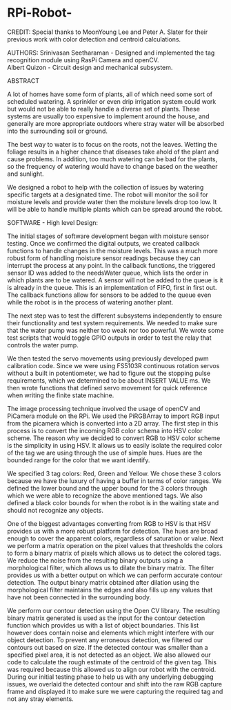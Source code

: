 # RPi-Robot-

CREDIT:
Special thanks to MoonYoung Lee and Peter A. Slater for their previous work with color detection and centroid calculations. 

AUTHORS: 
Srinivasan Seetharaman - Designed and implemented the tag recognition module using RasPi Camera and openCV.  
Albert Quizon - Circuit design and mechanical subsystem. 


ABSTRACT

A lot of homes have some form of plants, all of which need some sort of scheduled watering. A sprinkler or even drip irrigation system could work but would not be able to really handle a diverse set of plants. These systems are usually too expensive to implement around the house, and generally are more appropriate outdoors where stray water will be absorbed into the surrounding soil or ground.

The best way to water is to focus on the roots, not the leaves. Wetting the foliage results in a higher chance that diseases take ahold of the plant and cause problems. In addition, too much watering can be bad for the plants, so the frequency of watering would have to change based on the weather and sunlight.

We designed a robot to help with the collection of issues by watering specific targets at a designated time. The robot will monitor the soil for moisture levels and provide water then the moisture levels drop too low. It will be able to handle multiple plants which can be spread around the robot.


SOFTWARE - High level Design:

The initial stages of software development began with moisture sensor testing. Once we confirmed the digital outputs, we created callback functions to handle changes in the moisture levels. This was a much more robust form of handling moisture sensor readings because they can interrupt the process at any point. In the callback functions, the triggered sensor ID was added to the needsWater queue, which lists the order in which plants are to be watered. A sensor will not be added to the queue is it is already in the queue. This is an implementation of FIFO, first in first out. The callback functions allow for sensors to be added to the queue even while the robot is in the process of watering another plant.

The next step was to test the different subsystems independently to ensure their functionality and test system requirements. We needed to make sure that the water pump was neither too weak nor too powerful. We wrote some test scripts that would toggle GPIO outputs in order to test the relay that controls the water pump.

We then tested the servo movements using previously developed pwm calibration code. Since we were using FS5103R continuous rotation servos without a built in potentiometer, we had to figure out the stopping pulse requirements, which we determined to be about INSERT VALUE ms. We then wrote functions that defined servo movement for quick reference when writing the finite state machine.

The image processing technique involved the usage of openCV and PiCamera module on the RPi. We used the PiRGBArray to import RGB input from the picamera which is converted into a 2D array. The first step in this process is to convert the incoming RGB color schema into HSV color scheme. The reason why we decided to convert RGB to HSV color scheme is the simplicity in using HSV. It allows us to easily isolate the required color of the tag we are using through the use of simple hues. Hues are the bounded range for the color that we want identify.

We specified 3 tag colors: Red, Green and Yellow. We chose these 3 colors because we have the luxury of having a buffer in terms of color ranges. We defined the lower bound and the upper bound for the 3 colors through which we were able to recognize the above mentioned tags. We also defined a black color bounds for when the robot is in the waiting state and should not recognize any objects.

One of the biggest advantages converting from RGB to HSV is that HSV provides us with a more robust platform for detection. The hues are broad enough to cover the apparent colors, regardless of saturation or value. Next we perform a matrix operation on the pixel values that thresholds the colors to form a binary matrix of pixels which allows us to detect the colored tags. We reduce the noise from the resulting binary outputs using a morphological filter, which allows us to dilate the binary matrix. The filter provides us with a better output on which we can perform accurate contour detection. The output binary matrix obtained after dilation using the morphological filter maintains the edges and also fills up any values that have not been connected in the surrounding body.

We perform our contour detection using the Open CV library. The resulting binary matrix generated is used as the input for the contour detection function which provides us with a list of object boundaries. This list however does contain noise and elements which might interfere with our object detection. To prevent any erroneous detection, we filtered our contours out based on size. If the detected contour was smaller than a specified pixel area, it is not detected as an object. We also allowed our code to calculate the rough estimate of the centroid of the given tag. This was required because this allowed us to align our robot with the centroid. During our initial testing phase to help us with any underlying debugging issues, we overlaid the detected contour and shift into the raw RGB capture frame and displayed it to make sure we were capturing the required tag and not any stray elements.

